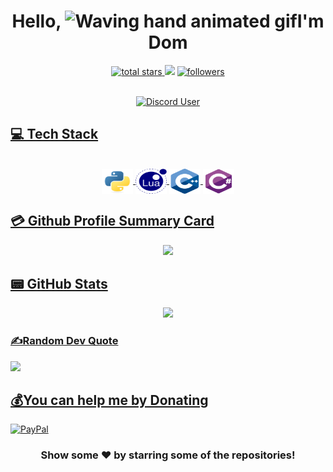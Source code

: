 <h1 align="center"> Hello, <img src="https://raw.githubusercontent.com/nixin72/nixin72/master/wave.gif" 
         alt="Waving hand animated gif"
         height="45"
         width="45" />I'm Dom</h1>

<p align='center'>
    <a href='https://github.com/HsDom?tab=repositories&sort=stargazers'>
        <img alt='total stars' title='Total stars on GitHub' src='https://custom-icon-badges.herokuapp.com/badge/dynamic/json?logo=star&color=55960c&labelColor=488207&label=Stars&style=for-the-badge&query=%24.stars&url=https://api.github-star-counter.workers.dev/user/HsDom'/>
    </a>
    <img src='https://visitor-badge-reloaded.herokuapp.com/badge?page_id=HsDom&logo=Github&style=for-the-badge&color=16a085'>
    <a href='https://github.com/HsDom?tab=followers'>
        <img alt='followers' title='Follow Me on GitHub' src='https://custom-icon-badges.herokuapp.com/github/followers/HsDom?color=236ad3&labelColor=1155ba&style=for-the-badge&logo=person-add&label=Follow&logoColor=white'/>
    </a>
</p>
         
      
 <p align="middle">
    <br>
    <a href='https://discord.com/'>
        <img alt='Discord User' src='https://discord.c99.nl/widget/theme-1/872968919294562325.png'/>
        
</p> 



## 💻 Tech Stack
<div style="display: inline_block" align="middle"><br>
    <img align="center" alt="Rafa-Python" height="40" width="50" src="https://raw.githubusercontent.com/devicons/devicon/master/icons/python/python-original.svg">
    <img align="center" alt="Rafa-Lua" height="40" width="50" src="https://raw.githubusercontent.com/devicons/devicon/master/icons/lua/lua-plain-wordmark.svg">
    <img align="center" alt="Rafa-cplusplus" height="40" width="50" src="https://raw.githubusercontent.com/devicons/devicon/master/icons/cplusplus/cplusplus-original.svg">
    <img align="center" alt="Rafa-C#" height="40" width="50" src="https://raw.githubusercontent.com/devicons/devicon/master/icons/csharp/csharp-original.svg">
</div>





## 💳 Github Profile Summary Card
<p align="center">
  <img src="https://github-profile-summary-cards.vercel.app/api/cards/profile-details?username=HsDom&theme=github_dark"/>
</p>

## 📟 GitHub Stats
<p align="center">
	<img width="48%" src="https://github-readme-stats.vercel.app/api?username=HsDom&show_icons=true&theme=github_dark" />
</p>

### ✍️Random Dev Quote
![](https://quotes-github-readme.vercel.app/api?type=horizontal&theme=github_dark)


  ## 💰You can help me by Donating
[![PayPal](https://img.shields.io/badge/PayPal-00457C?style=for-the-badge&logo=paypal&logoColor=white)](https://paypal.me/Hexcheats)
  

<div align="center">

### Show some ❤️ by starring some of the repositories!

</div>
